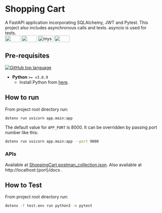 # Shopping Cart

A FastAPI application incorporating SQLAlchemy, JWT and Pytest. This project also includes asynchronous calls and tests. asyncio is used for tests. </br>
<img src="https://img.shields.io/badge/fastapi-109989?style=for-the-badge&logo=FASTAPI&logoColor=white" width="50" height="22" />
<img src="https://img.shields.io/badge/JWT-000000?style=for-the-badge&logo=JSON%20web%20tokens&logoColor=white" width="50" height="22" />
<img alt="mysql" src="https://img.shields.io/badge/MySQL-005C84?style=for-the-badge&logo=mysql&logoColor=white" width="50" height="22" />
<img src="https://img.shields.io/badge/Python-FFD43B?style=for-the-badge&logo=python&logoColor=darkgreen" width="50" height="22" />

## Pre-requisites 

 [![GitHub top language](https://img.shields.io/github/languages/top/vinitshahdeo/PortScanner?logo=python&logoColor=white)](https://www.python.org/)

- **Python** `>= v3.8.9`
    - Install Python from [here](https://www.python.org/).

## How to run
From project root directory run:
```sh
dotenv run uvicorn app.main:app
```

The default value for `APP_PORT` is 8000.
It can be overridden by passing port number like this:

```sh
dotenv run uvicorn app.main:app --port 9000
```
### APIs

Available at [ShoppingCart.postman_collection.json](https://github.com/AlphJose/Shopping-Cart/blob/main/ShoppingCart.postman_collection.json). Also available at http://localhost:{port}/docs .


## How to Test
From project root directory run:

```sh
dotenv -f test.env run python3 -m pytest
```
